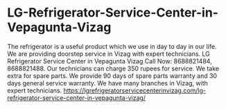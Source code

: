 # LG-Refrigerator-Service-Center-in-Vepagunta-Vizag
The refrigerator is a useful product which we use in day to day in our life. We are providing doorstep service in Vizag with expert technicians. LG Refrigerator Service Center in Vepagunta Vizag Call Now: 8688821484, 8688821488. Our technicians can charge 350 rupees for service. We take extra for spare parts. We provide 90 days of spare parts warranty and 30 days general service warranty. We have many branches in Vizag, with expert technicians. https://lgrefrigeratorservicecenterinvizag.com/lg-refrigerator-service-center-in-vepagunta-vizag/
